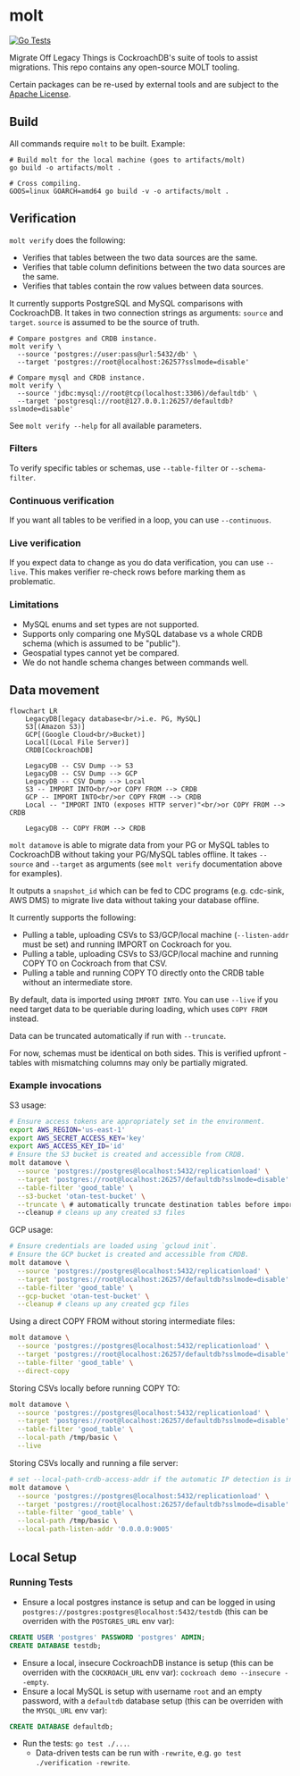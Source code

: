# molt

[![Go Tests](https://github.com/cockroachdb/molt/actions/workflows/go.yaml/badge.svg)](https://github.com/cockroachdb/molt/actions/workflows/go.yaml)

Migrate Off Legacy Things is CockroachDB's suite of tools to assist migrations.
This repo contains any open-source MOLT tooling.

Certain packages can be re-used by external tools and are subject to the
[Apache License](LICENSE).

## Build

All commands require `molt` to be built. Example:

```shell
# Build molt for the local machine (goes to artifacts/molt)
go build -o artifacts/molt .

# Cross compiling.
GOOS=linux GOARCH=amd64 go build -v -o artifacts/molt .
```

## Verification

`molt verify` does the following:
* Verifies that tables between the two data sources are the same.
* Verifies that table column definitions between the two data sources are the same.
* Verifies that tables contain the row values between data sources.

It currently supports PostgreSQL and MySQL comparisons with CockroachDB.
It takes in two connection strings as arguments: `source` and `target`. `source`
is assumed to be the source of truth.

```shell
# Compare postgres and CRDB instance.
molt verify \
  --source 'postgres://user:pass@url:5432/db' \
  --target 'postgres://root@localhost:26257?sslmode=disable'

# Compare mysql and CRDB instance.
molt verify \
  --source 'jdbc:mysql://root@tcp(localhost:3306)/defaultdb' \
  --target 'postgresql://root@127.0.0.1:26257/defaultdb?sslmode=disable'
```

See `molt verify --help` for all available parameters.

### Filters
To verify specific tables or schemas, use `--table-filter` or `--schema-filter`.

### Continuous verification
If you want all tables to be verified in a loop, you can use `--continuous`.

### Live verification
If you expect data to change as you do data verification, you can use `--live`.
This makes verifier re-check rows before marking them as problematic.

### Limitations
* MySQL enums and set types are not supported.
* Supports only comparing one MySQL database vs a whole CRDB schema (which is assumed to be "public").
* Geospatial types cannot yet be compared.
* We do not handle schema changes between commands well.

## Data movement

```mermaid
flowchart LR
    LegacyDB[legacy database<br/>i.e. PG, MySQL]
    S3[(Amazon S3)]
    GCP[(Google Cloud<br/>Bucket)]
    Local[(Local File Server)]
    CRDB[CockroachDB]

    LegacyDB -- CSV Dump --> S3
    LegacyDB -- CSV Dump --> GCP
    LegacyDB -- CSV Dump --> Local
    S3 -- IMPORT INTO<br/>or COPY FROM --> CRDB
    GCP -- IMPORT INTO<br/>or COPY FROM --> CRDB
    Local -- "IMPORT INTO (exposes HTTP server)"<br/>or COPY FROM --> CRDB

    LegacyDB -- COPY FROM --> CRDB
```

`molt datamove` is able to migrate data from your PG or MySQL tables to CockroachDB
without taking your PG/MySQL tables offline. It takes `--source` and `--target`
as arguments (see `molt verify` documentation above for examples).

It outputs a `snapshot_id` which can be fed to CDC programs (e.g. cdc-sink, AWS DMS)
to migrate live data without taking your database offline.

It currently supports the following:
* Pulling a table, uploading CSVs to S3/GCP/local machine (`--listen-addr` must be set) and running IMPORT on Cockroach for you.
* Pulling a table, uploading CSVs to S3/GCP/local machine and running COPY TO on Cockroach from that CSV.
* Pulling a table and running COPY TO directly onto the CRDB table without an intermediate store.

By default, data is imported using `IMPORT INTO`. You can use `--live` if you
need target data to be queriable during loading, which uses `COPY FROM` instead.

Data can be truncated automatically if run with `--truncate`.

For now, schemas must be identical on both sides. This is verified upfront -
tables with mismatching columns may only be partially migrated.

### Example invocations

S3 usage:
```sh
# Ensure access tokens are appropriately set in the environment.
export AWS_REGION='us-east-1'
export AWS_SECRET_ACCESS_KEY='key'
export AWS_ACCESS_KEY_ID='id'
# Ensure the S3 bucket is created and accessible from CRDB.
molt datamove \
  --source 'postgres://postgres@localhost:5432/replicationload' \
  --target 'postgres://root@localhost:26257/defaultdb?sslmode=disable' \
  --table-filter 'good_table' \
  --s3-bucket 'otan-test-bucket' \
  --truncate \ # automatically truncate destination tables before importing 
  --cleanup # cleans up any created s3 files
```

GCP usage:
```sh
# Ensure credentials are loaded using `gcloud init`.
# Ensure the GCP bucket is created and accessible from CRDB.
molt datamove \
  --source 'postgres://postgres@localhost:5432/replicationload' \
  --target 'postgres://root@localhost:26257/defaultdb?sslmode=disable' \
  --table-filter 'good_table' \
  --gcp-bucket 'otan-test-bucket' \
  --cleanup # cleans up any created gcp files
```

Using a direct COPY FROM without storing intermediate files:
```sh
molt datamove \
  --source 'postgres://postgres@localhost:5432/replicationload' \
  --target 'postgres://root@localhost:26257/defaultdb?sslmode=disable' \
  --table-filter 'good_table' \
  --direct-copy
```

Storing CSVs locally before running COPY TO:
```sh
molt datamove \
  --source 'postgres://postgres@localhost:5432/replicationload' \
  --target 'postgres://root@localhost:26257/defaultdb?sslmode=disable' \
  --table-filter 'good_table' \
  --local-path /tmp/basic \
  --live
```

Storing CSVs locally and running a file server:
```sh
# set --local-path-crdb-access-addr if the automatic IP detection is incorrect.
molt datamove \
  --source 'postgres://postgres@localhost:5432/replicationload' \
  --target 'postgres://root@localhost:26257/defaultdb?sslmode=disable' \
  --table-filter 'good_table' \
  --local-path /tmp/basic \
  --local-path-listen-addr '0.0.0.0:9005'
```

## Local Setup

### Running Tests
* Ensure a local postgres instance is setup and can be logged in using
  `postgres://postgres:postgres@localhost:5432/testdb` (this can be overriden with the
  `POSTGRES_URL` env var):
```sql
CREATE USER 'postgres' PASSWORD 'postgres' ADMIN;
CREATE DATABASE testdb;
```
* Ensure a local, insecure CockroachDB instance is setup
  (this can be overriden with the `COCKROACH_URL` env var):
  `cockroach demo --insecure --empty`.
* Ensure a local MySQL is setup with username `root` and an empty password,
  with a `defaultdb` database setup 
  (this can be overriden with the `MYSQL_URL` env var):
```sql
CREATE DATABASE defaultdb;
```
* Run the tests: `go test ./...`.
  * Data-driven tests can be run with `-rewrite`, e.g. `go test ./verification -rewrite`.
